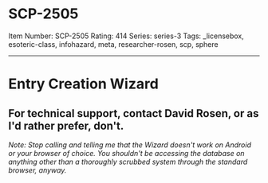 # SCP-2505
Item Number: SCP-2505
Rating: 414
Series: series-3
Tags: _licensebox, esoteric-class, infohazard, meta, researcher-rosen, scp, sphere

---

# Entry Creation Wizard
## For technical support, contact David Rosen, or as I'd rather prefer, don't.
_Note: Stop calling and telling me that the Wizard doesn't work on Android or your browser of choice. You shouldn't be accessing the database on anything other than a thoroughly scrubbed system through the standard browser, anyway._